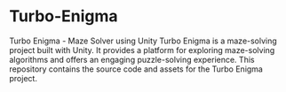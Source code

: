 # Turbo-Enigma
Turbo Enigma - Maze Solver using Unity  Turbo Enigma is a maze-solving project built with Unity. It provides a platform for exploring maze-solving algorithms and offers an engaging puzzle-solving experience. This repository contains the source code and assets for the Turbo Enigma project.
